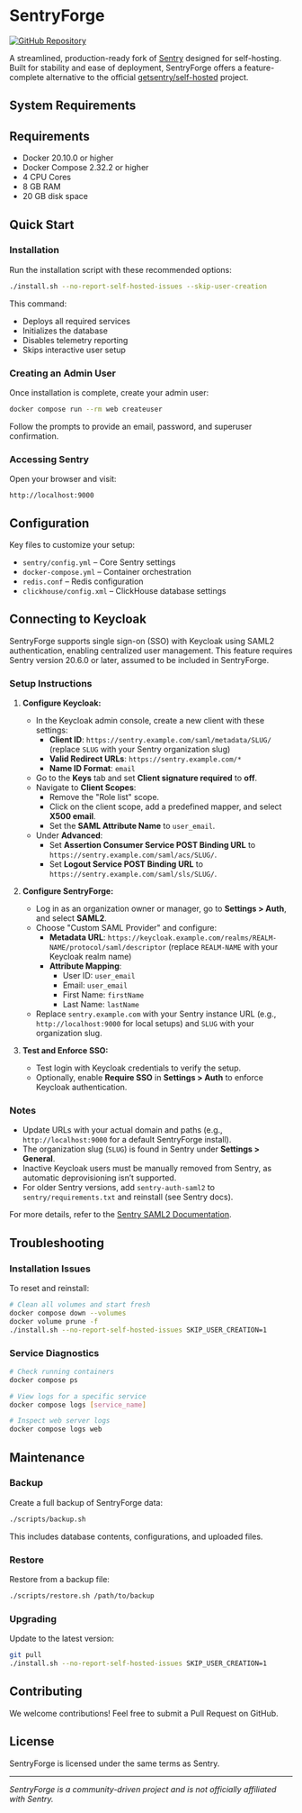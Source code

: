 # SentryForge

[![GitHub Repository](https://img.shields.io/badge/GitHub-SentryForge-blue?logo=github)](https://github.com/SyntaxArc/SentryForge)

A streamlined, production-ready fork of [Sentry](https://sentry.io/) designed for self-hosting. Built for stability and ease of deployment, SentryForge offers a feature-complete alternative to the official [getsentry/self-hosted](https://github.com/getsentry/self-hosted) project.

## System Requirements

 
## Requirements

- Docker 20.10.0 or higher
- Docker Compose 2.32.2 or higher
- 4 CPU Cores
- 8 GB RAM
- 20 GB disk space

## Quick Start

### Installation

Run the installation script with these recommended options:

```bash
./install.sh --no-report-self-hosted-issues --skip-user-creation
```

This command:
- Deploys all required services
- Initializes the database
- Disables telemetry reporting
- Skips interactive user setup

### Creating an Admin User

Once installation is complete, create your admin user:

```bash
docker compose run --rm web createuser
```

Follow the prompts to provide an email, password, and superuser confirmation.

### Accessing Sentry

Open your browser and visit:
```
http://localhost:9000
```

## Configuration

Key files to customize your setup:
- `sentry/config.yml` – Core Sentry settings
- `docker-compose.yml` – Container orchestration
- `redis.conf` – Redis configuration
- `clickhouse/config.xml` – ClickHouse database settings

## Connecting to Keycloak

SentryForge supports single sign-on (SSO) with Keycloak using SAML2 authentication, enabling centralized user management. This feature requires Sentry version 20.6.0 or later, assumed to be included in SentryForge.

### Setup Instructions

1. **Configure Keycloak:**
   - In the Keycloak admin console, create a new client with these settings:
     - **Client ID**: `https://sentry.example.com/saml/metadata/SLUG/` (replace `SLUG` with your Sentry organization slug)
     - **Valid Redirect URLs**: `https://sentry.example.com/*`
     - **Name ID Format**: `email`
   - Go to the **Keys** tab and set **Client signature required** to **off**.
   - Navigate to **Client Scopes**:
     - Remove the "Role list" scope.
     - Click on the client scope, add a predefined mapper, and select **X500 email**.
     - Set the **SAML Attribute Name** to `user_email`.
   - Under **Advanced**:
     - Set **Assertion Consumer Service POST Binding URL** to `https://sentry.example.com/saml/acs/SLUG/`.
     - Set **Logout Service POST Binding URL** to `https://sentry.example.com/saml/sls/SLUG/`.

2. **Configure SentryForge:**
   - Log in as an organization owner or manager, go to **Settings > Auth**, and select **SAML2**.
   - Choose "Custom SAML Provider" and configure:
     - **Metadata URL**: `https://keycloak.example.com/realms/REALM-NAME/protocol/saml/descriptor` (replace `REALM-NAME` with your Keycloak realm name)
     - **Attribute Mapping**:
       - User ID: `user_email`
       - Email: `user_email`
       - First Name: `firstName`
       - Last Name: `lastName`
   - Replace `sentry.example.com` with your Sentry instance URL (e.g., `http://localhost:9000` for local setups) and `SLUG` with your organization slug.

3. **Test and Enforce SSO:**
   - Test login with Keycloak credentials to verify the setup.
   - Optionally, enable **Require SSO** in **Settings > Auth** to enforce Keycloak authentication.

### Notes
- Update URLs with your actual domain and paths (e.g., `http://localhost:9000` for a default SentryForge install).
- The organization slug (`SLUG`) is found in Sentry under **Settings > General**.
- Inactive Keycloak users must be manually removed from Sentry, as automatic deprovisioning isn’t supported.
- For older Sentry versions, add `sentry-auth-saml2` to `sentry/requirements.txt` and reinstall (see Sentry docs).

For more details, refer to the [Sentry SAML2 Documentation](https://docs.sentry.io/organization/authentication/sso/saml2/).

## Troubleshooting

### Installation Issues

To reset and reinstall:

```bash
# Clean all volumes and start fresh
docker compose down --volumes
docker volume prune -f
./install.sh --no-report-self-hosted-issues SKIP_USER_CREATION=1
```

### Service Diagnostics

```bash
# Check running containers
docker compose ps

# View logs for a specific service
docker compose logs [service_name]

# Inspect web server logs
docker compose logs web
```

## Maintenance

### Backup

Create a full backup of SentryForge data:

```bash
./scripts/backup.sh
```

This includes database contents, configurations, and uploaded files.

### Restore

Restore from a backup file:

```bash
./scripts/restore.sh /path/to/backup
```

### Upgrading

Update to the latest version:

```bash
git pull
./install.sh --no-report-self-hosted-issues SKIP_USER_CREATION=1
```

## Contributing

We welcome contributions! Feel free to submit a Pull Request on GitHub.

## License

SentryForge is licensed under the same terms as Sentry.

---

*SentryForge is a community-driven project and is not officially affiliated with Sentry.*

